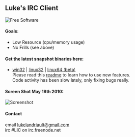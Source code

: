## Luke's IRC Client
![Free Software](http://i.imgur.com/cob0X.gif "lol")
#### Goals:
* Low Resource (cpu/memory usage)
* No Frills (see above)
#### Get the latest snapshot binaries here:
* [win32](https://github.com/lukelandriault/luke-irc-client/raw/master/lic_win32.zip)
 | [linux32](https://github.com/lukelandriault/luke-irc-client/raw/master/lic_linux32.tgz)
 | [linux64 (beta)](https://github.com/lukelandriault/luke-irc-client/raw/master/lic_linux64.tgz)
<br>Please read this [readme](https://github.com/lukelandriault/luke-irc-client/raw/master/readme.txt) to learn how to use new features.
<br>Code activity has been slow lately, only fixing bugs really.
#### Screen Shot May 19th 2010:
![Screenshot](http://i.imgur.com/OgTouaS.png "May 19th 2010")
#### Contact
email lukelandriault@gmail.com
<br>irc #LIC on irc.freenode.net

